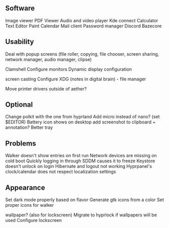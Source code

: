 ## Software
Image viewer
PDF Viewer
Audio and video player
Kde connect
Calculator
Text Editor
Paint
Calendar
Mail client
Password manager
Discord
Bazecore


## Usability
Deal with popup screens (file roller, copying, file chooser, screen sharing, network manager, audio manager, clipse)

Clamshell
Configure monitors
Dynamic display configuration

screen casting
Configure XDG (notes in digital brain)
	- file manager

Move printer drivers outside of aether?

## Optional
Change polkit with the one from hyprland
Add micro instead of nano? (set $EDITOR)
Battery icon shows on desktop
add screenshot to clipboard + annotation?
Better tray

## Problems
Walker doesn't show entries on first run
Network devices are missing on cold boot
Quickly logging in through SDDM causes it to freeze
Keystore doesn't unlock on login
Hibernate and logout not working
Hyprpanel's clock/calendar does not respect locatization settings

## Appearance
Set dark mode properly based on flavor
Generate gtk icons from a color
Set proper icons for walker

wallpaper? (also for lockscreen)
Migrate to hyprlock if wallpapers will be used
Configure lockscreen
